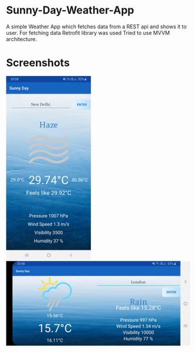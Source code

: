 # Sunny-Day-Weather-App
A simple Weather App which fetches data from a REST api and shows it to user.
For fetching data Retrofit library was used
Tried to use MVVM architecture.

# Screenshots
<img src=https://github.com/kshitijskumar/Sunny-Day-Weather-App/blob/main/Screenshot_20201005-205831_Sunny%20Day.jpg height= "500">

<img src=https://github.com/kshitijskumar/Sunny-Day-Weather-App/blob/main/Screenshot_20201005-205854_Sunny%20Day.jpg width="500">
